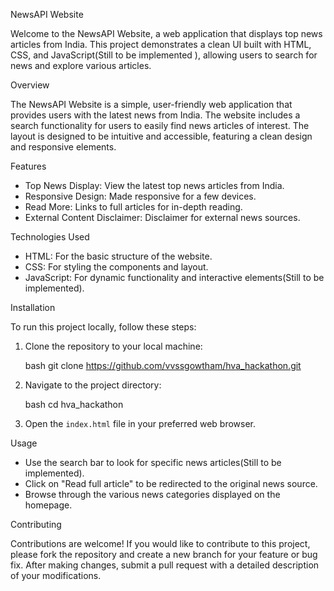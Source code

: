 NewsAPI Website

Welcome to the NewsAPI Website, a web application that displays top news articles from India. This project demonstrates a clean UI built with HTML, CSS, and JavaScript(Still to be implemented ), allowing users to search for news and explore various articles.

Overview

The NewsAPI Website is a simple, user-friendly web application that provides users with the latest news from India. The website includes a search functionality for users to easily find news articles of interest. The layout is designed to be intuitive and accessible, featuring a clean design and responsive elements.

Features

- Top News Display: View the latest top news articles from India.
- Responsive Design: Made responsive for a few devices.
- Read More: Links to full articles for in-depth reading.
- External Content Disclaimer: Disclaimer for external news sources.

Technologies Used

- HTML: For the basic structure of the website.
- CSS: For styling the components and layout.
- JavaScript: For dynamic functionality and interactive elements(Still to be implemented).

Installation

To run this project locally, follow these steps:

1. Clone the repository to your local machine:

   bash
   git clone https://github.com/vvssgowtham/hva_hackathon.git
   

2. Navigate to the project directory:

   bash
   cd hva_hackathon
   

3. Open the `index.html` file in your preferred web browser.

Usage

- Use the search bar to look for specific news articles(Still to be implemented).
- Click on "Read full article" to be redirected to the original news source.
- Browse through the various news categories displayed on the homepage.

Contributing

Contributions are welcome! If you would like to contribute to this project, please fork the repository and create a new branch for your feature or bug fix. After making changes, submit a pull request with a detailed description of your modifications.
